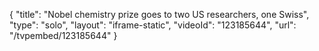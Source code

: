 {
    "title": "Nobel chemistry prize goes to two US researchers, one Swiss",
    "type": "solo",
    "layout": "iframe-static",
    "videoId": "123185644",
    "url": "\/tvpembed\/123185644"
}